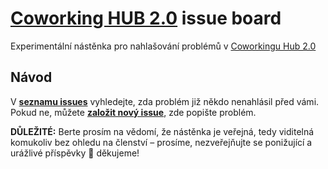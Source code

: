 # [Coworking HUB 2.0](https://techheaven.org/hub) issue board

Experimentální nástěnka pro nahlašování problémů v [Coworkingu Hub 2.0](https://techheaven.org/hub)

## Návod

V [**seznamu issues**](https://github.com/techheavencz/hub-issueboard/issues) vyhledejte, zda problém již někdo nenahlásil před vámi. Pokud ne, můžete [**založit nový issue**](https://github.com/techheavencz/hub-issueboard/issues/new), zde popište problém.

**DŮLEŽITÉ:** Berte prosím na vědomí, že nástěnka je veřejná, tedy viditelná komukoliv bez ohledu na členství – prosíme, nezveřejňujte se ponižující a urážlivé příspěvky 🙏 děkujeme!